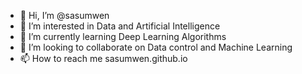 - 👋 Hi, I’m @sasumwen
- 👀 I’m interested in Data and Artificial Intelligence
- 🌱 I’m currently learning Deep Learning Algorithms 
- 💞️ I’m looking to collaborate on Data control and Machine Learning
- 📫 How to reach me sasumwen.github.io

<!---
sasumwen/sasumwen is a ✨ special ✨ repository because its `README.md` (this file) appears on your GitHub profile.
You can click the Preview link to take a look at your changes.
--->
